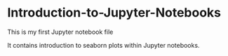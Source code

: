 # Introduction-to-Jupyter-Notebooks

<p> This is my first Jupyter notebook file </p>
<p> It contains introduction to seaborn plots within Jupyter notebooks.</p>
